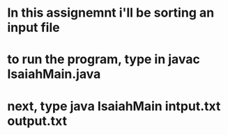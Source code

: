 # In this assignemnt i'll be sorting an input file
# to run the program, type in javac IsaiahMain.java
# next, type java IsaiahMain intput.txt output.txt 